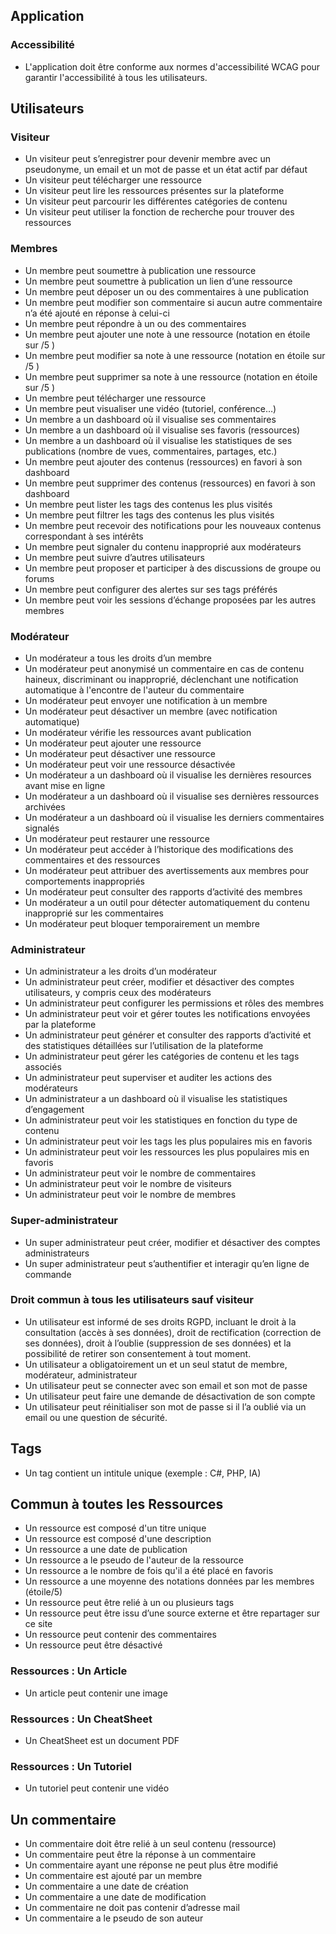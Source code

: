 ## Application

### Accessibilité
- L'application doit être conforme aux normes d'accessibilité WCAG pour garantir l'accessibilité à tous les utilisateurs.

## Utilisateurs

### Visiteur
- Un visiteur peut s’enregistrer pour devenir membre avec un pseudonyme, un email et un mot de passe et un état actif par défaut
- Un visiteur peut télécharger une ressource
- Un visiteur peut lire les ressources présentes sur la plateforme
- Un  visiteur peut parcourir les différentes catégories de contenu
- Un visiteur peut utiliser la fonction de recherche pour trouver des ressources

### Membres
- Un membre peut soumettre à publication une ressource
- Un membre peut soumettre à publication un lien d’une ressource
- Un membre peut déposer un ou des commentaires à une publication
- Un membre peut modifier son commentaire si aucun autre commentaire n’a été ajouté en réponse à celui-ci
- Un membre peut répondre à un ou des commentaires
- Un membre peut ajouter une note à une ressource (notation en étoile sur /5 )
- Un membre peut modifier sa note à une ressource (notation en étoile sur /5 )
- Un membre peut supprimer sa note à une ressource (notation en étoile sur /5 )
- Un membre peut télécharger une ressource
- Un membre peut visualiser une vidéo (tutoriel, conférence…)
- Un membre a un dashboard où il visualise ses commentaires
- Un membre a un dashboard où il visualise ses favoris (ressources)
- Un membre a un dashboard où il visualise les statistiques de ses publications (nombre de vues, commentaires, partages, etc.)
- Un membre peut ajouter des contenus (ressources) en favori à son dashboard
- Un membre peut supprimer des contenus (ressources) en favori à son dashboard
- Un membre peut lister les tags des contenus les plus visités
- Un membre peut filtrer les tags des contenus les plus visités
- Un membre peut recevoir des notifications pour les nouveaux contenus correspondant à ses intérêts
- Un membre peut signaler du contenu inapproprié aux modérateurs
- Un membre peut suivre d’autres utilisateurs
- Un membre peut proposer et participer à des discussions de groupe ou forums
- Un membre peut configurer des alertes sur ses tags préférés
- Un membre peut voir les sessions d’échange proposées par les autres membres

### Modérateur
- Un modérateur a tous les droits d’un membre
- Un modérateur peut anonymisé un commentaire en cas de contenu haineux, discriminant ou inapproprié, déclenchant une notification automatique à l'encontre de l'auteur du commentaire
- Un modérateur peut envoyer une notification à un membre
- Un modérateur peut désactiver un membre (avec notification automatique)
- Un modérateur vérifie les ressources avant publication
- Un modérateur peut ajouter une ressource
- Un modérateur peut désactiver une ressource
- Un modérateur peut voir une ressource désactivée
- Un modérateur a un dashboard où il visualise les dernières resources avant mise en ligne
- Un modérateur a un dashboard où il visualise ses dernières ressources archivées
- Un modérateur a un dashboard où il visualise les derniers commentaires signalés
- Un modérateur peut restaurer une ressource
- Un modérateur peut accéder à l’historique des modifications des commentaires et des ressources
- Un modérateur peut attribuer des avertissements aux membres pour comportements inappropriés
- Un modérateur peut consulter des rapports d’activité des membres
- Un modérateur a un outil pour détecter automatiquement du contenu inapproprié sur les commentaires
- Un modérateur peut bloquer temporairement un membre

### Administrateur
- Un administrateur a les droits d’un modérateur
- Un administrateur peut créer, modifier et désactiver des comptes utilisateurs, y compris ceux des modérateurs
- Un administrateur peut configurer les permissions et rôles des membres
- Un administrateur peut voir et gérer toutes les notifications envoyées par la plateforme
- Un administrateur peut générer et consulter des rapports d’activité et des statistiques détaillées sur l’utilisation de la plateforme
- Un administrateur peut gérer les catégories de contenu et les tags associés
- Un administrateur peut superviser et auditer les actions des modérateurs
- Un administrateur a un dashboard où il visualise les statistiques d’engagement
- Un administrateur peut voir les statistiques en fonction du type de contenu
- Un administrateur peut voir les tags les plus populaires mis en favoris
- Un administrateur peut voir les ressources les plus populaires mis en favoris
- Un administrateur peut voir le nombre de commentaires
- Un administrateur peut voir le nombre de visiteurs
- Un administrateur peut voir le nombre de membres

### Super-administrateur
- Un super administrateur peut créer, modifier et désactiver des comptes administrateurs
- Un super administrateur peut s’authentifier et interagir qu’en ligne de commande

### Droit commun à tous les utilisateurs sauf visiteur
- Un utilisateur est informé de ses droits RGPD, incluant le droit à la consultation (accès à ses données), droit de rectification (correction de ses données), droit à l’oublie (suppression de ses données) et la possibilité de retirer son consentement à tout moment.
- Un utilisateur a obligatoirement un et un seul statut de membre, modérateur, administrateur
- Un utilisateur peut se connecter avec son email et son mot de passe
- Un utilisateur peut faire une demande de désactivation de son compte
- Un utilisateur peut réinitialiser son mot de passe si il l’a oublié via un email ou une question de sécurité.

## Tags

- Un tag contient un intitule unique (exemple : C#, PHP, IA)

## Commun à toutes les Ressources 
- Un ressource est composé d'un titre unique
- Un ressource est composé d'une description
- Un ressource a une date de publication
- Un ressource a le pseudo de l'auteur de la ressource
- Un ressource a le nombre de fois qu'il a été placé en favoris
- Un ressource a une moyenne des notations données par les membres (étoile/5)
- Un ressource peut être relié à un ou plusieurs tags
- Un ressource peut être issu d’une source externe et être repartager sur ce site
- Un ressource peut contenir des commentaires
- Un ressource peut être désactivé

### Ressources : Un Article

- Un article peut contenir une image

### Ressources : Un CheatSheet
- Un CheatSheet est un document PDF

### Ressources : Un Tutoriel
- Un tutoriel peut contenir une vidéo

## Un commentaire
- Un commentaire doit être relié à un seul contenu (ressource)
- Un commentaire peut être la réponse à un commentaire
- Un commentaire ayant une réponse ne peut plus être modifié
- Un commentaire est ajouté par un membre
- Un commentaire a une date de création
- Un commentaire a une date de modification
- Un commentaire ne doit pas contenir d’adresse mail
- Un commentaire a le pseudo de son auteur